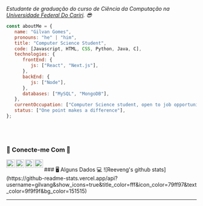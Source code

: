 <p><em>
  Estudante de graduação do curso de Ciência da Computação na <a href="https://www.ufca.edu.br/">Universidade Federal Do Cariri</a>. 😎</br>
</em></p>


```javascript
const aboutMe = {
   name: "Gilvan Gomes",
   pronouns: "he" | "him",
   title: "Computer Science Student",
   code: [Javascript, HTML, CSS, Python, Java, C],
   technologies: {
      frontEnd: {
         js: ["React", "Next.js"],
      },
      backEnd: {
         js: ["Node"],
      },
      databases: ["MySQL", "MongoDB"],
   },
   currentOccupation: ["Computer Science student, open to job opportunities"],
   status: ["One point makes a difference"],
};
```
</br></br>

### 📱 Conecte-me Com 📱
[<img align="left" alt="GilvanG | GitHub" width="22px" src="https://cdn.jsdelivr.net/npm/simple-icons@v4/icons/github.svg" />][github]
[<img align="left" alt="GilvanG | LinkedIn" width="22px" src="https://cdn.jsdelivr.net/npm/simple-icons@v4/icons/linkedin.svg" />][linkedin]
[<img align="left" alt="GilvanG | Instagram" width="22px" src="https://cdn.jsdelivr.net/npm/simple-icons@v4/icons/instagram.svg" />][instagram]
[<img align="left" alt="GilvanG | Telegram" width="22px" src="https://cdn.jsdelivr.net/npm/simple-icons@v4/icons/telegram.svg" />][telegram]

</br>
### 🖥️ Alguns Dados 💻
![Reeveng's github stats](https://github-readme-stats.vercel.app/api?username=gilvang&show_icons=true&title_color=fff&icon_color=79ff97&text_color=9f9f9f&bg_color=151515)

---
[github]: https://github.com/GilvanG/
[instagram]: https://www.instagram.com/jr.gilvan/
[linkedin]: https://www.linkedin.com/in/gilvan-gomes-29758b20a/
[telegram]: https://t.me/gilvangj
